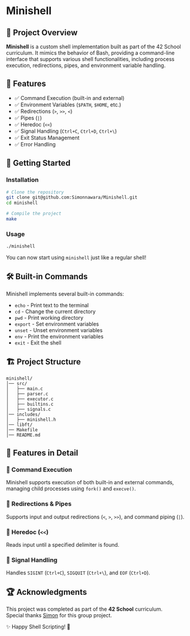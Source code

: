 # Minishell

&#x20;&#x20;

## 📝 Project Overview

**Minishell** is a custom shell implementation built as part of the 42 School curriculum. It mimics the behavior of Bash, providing a command-line interface that supports various shell functionalities, including process execution, redirections, pipes, and environment variable handling.

## 🎯 Features

- ✅ Command Execution (built-in and external)
- ✅ Environment Variables (`$PATH`, `$HOME`, etc.)
- ✅ Redirections (`>`, `>>`, `<`)
- ✅ Pipes (`|`)
- ✅ Heredoc (`<<`)
- ✅ Signal Handling (`Ctrl+C`, `Ctrl+D`, `Ctrl+\`)
- ✅ Exit Status Management
- ✅ Error Handling

## 🚀 Getting Started
### Installation

```bash
# Clone the repository
git clone git@github.com:Simonnawara/Minishell.git
cd minishell

# Compile the project
make
```

### Usage

```bash
./minishell
```

You can now start using `minishell` just like a regular shell!

## 🛠 Built-in Commands

Minishell implements several built-in commands:

- `echo` - Print text to the terminal
- `cd` - Change the current directory
- `pwd` - Print working directory
- `export` - Set environment variables
- `unset` - Unset environment variables
- `env` - Print the environment variables
- `exit` - Exit the shell

## 🏗️ Project Structure

```
minishell/
│── src/
│   ├── main.c
│   ├── parser.c
│   ├── executor.c
│   ├── builtins.c
│   ├── signals.c
│── includes/
│   ├── minishell.h
│── libft/
│── Makefile
│── README.md
```

## 🔧 Features in Detail

### 🔹 Command Execution

Minishell supports execution of both built-in and external commands, managing child processes using `fork()` and `execve()`.

### 🔹 Redirections & Pipes

Supports input and output redirections (`<`, `>`, `>>`), and command piping (`|`).

### 🔹 Heredoc (`<<`)

Reads input until a specified delimiter is found.

### 🔹 Signal Handling

Handles `SIGINT` (`Ctrl+C`), `SIGQUIT` (`Ctrl+\`), and `EOF` (`Ctrl+D`).


## 🏆 Acknowledgments
This project was completed as part of the **42 School** curriculum.
</br>
Special thanks [Simon](https://github.com/Simonnawara) for this group project.



✨ Happy Shell Scripting! 🚀

